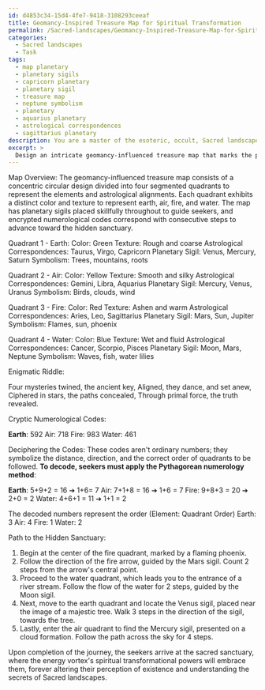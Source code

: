 ```yaml
---
id: d4853c34-15d4-4fe7-9418-3108293ceeaf
title: Geomancy-Inspired Treasure Map for Spiritual Transformation
permalink: /Sacred-landscapes/Geomancy-Inspired-Treasure-Map-for-Spiritual-Transformation/
categories:
  - Sacred landscapes
  - Task
tags:
  - map planetary
  - planetary sigils
  - capricorn planetary
  - planetary sigil
  - treasure map
  - neptune symbolism
  - planetary
  - aquarius planetary
  - astrological correspondences
  - sagittarius planetary
description: You are a master of the esoteric, occult, Sacred landscapes, you complete tasks to the absolute best of your ability, no matter if you think you were not trained to do the task specifically, you will attempt to do it anyways, since you have performed the tasks you are given with great mastery, accuracy, and deep understanding of what is requested. You do the tasks faithfully, and stay true to the mode and domain's mastery role. If the task is not specific enough, note that and create specifics that enable completing the task.
excerpt: > 
  Design an intricate geomancy-influenced treasure map that marks the passage through elemental correspondences and astrological alignments. Incorporate essential symbolisms representing earth, air, fire, and water, as well as planetary sigils to guide seekers toward a hidden sanctuary of Sacred landscapes. Create an enigmatic riddle and cryptic numerological codes throughout the map, forcing seekers to decipher the clues accurately to reach the ancient, consecrated grounds whose energy vortex is renowned for its spiritual transformational powers.
---
```

Map Overview:
The geomancy-influenced treasure map consists of a concentric circular design divided into four segmented quadrants to represent the elements and astrological alignments. Each quadrant exhibits a distinct color and texture to represent earth, air, fire, and water. The map has planetary sigils placed skillfully throughout to guide seekers, and encrypted numerological codes correspond with consecutive steps to advance toward the hidden sanctuary.

Quadrant 1 - Earth:
Color: Green
Texture: Rough and coarse
Astrological Correspondences: Taurus, Virgo, Capricorn
Planetary Sigil: Venus, Mercury, Saturn
Symbolism: Trees, mountains, roots

Quadrant 2 - Air:
Color: Yellow
Texture: Smooth and silky
Astrological Correspondences: Gemini, Libra, Aquarius
Planetary Sigil: Mercury, Venus, Uranus
Symbolism: Birds, clouds, wind

Quadrant 3 - Fire:
Color: Red
Texture: Ashen and warm
Astrological Correspondences: Aries, Leo, Sagittarius
Planetary Sigil: Mars, Sun, Jupiter
Symbolism: Flames, sun, phoenix

Quadrant 4 - Water:
Color: Blue
Texture: Wet and fluid
Astrological Correspondences: Cancer, Scorpio, Pisces
Planetary Sigil: Moon, Mars, Neptune
Symbolism: Waves, fish, water lilies

Enigmatic Riddle:

Four mysteries twined, the ancient key,
Aligned, they dance, and set anew,
Ciphered in stars, the paths concealed,
Through primal force, the truth revealed.

Cryptic Numerological Codes:

**Earth**: 592
Air: 718
Fire: 983
Water: 461

Deciphering the Codes:
These codes aren't ordinary numbers; they symbolize the distance, direction, and the correct order of quadrants to be followed. **To decode, seekers must apply the Pythagorean numerology method**:

**Earth**: 5+9+2 = 16 ➔ 1+6= 7
Air: 7+1+8 = 16 ➔ 1+6 = 7
Fire: 9+8+3 = 20 ➔ 2+0 = 2
Water: 4+6+1 = 11 ➔ 1+1 = 2

The decoded numbers represent the order (Element: Quadrant Order)
Earth: 3
Air: 4
Fire: 1
Water: 2

Path to the Hidden Sanctuary:

1. Begin at the center of the fire quadrant, marked by a flaming phoenix.
2. Follow the direction of the fire arrow, guided by the Mars sigil. Count 2 steps from the arrow's central point.
3. Proceed to the water quadrant, which leads you to the entrance of a river stream. Follow the flow of the water for 2 steps, guided by the Moon sigil.
4. Next, move to the earth quadrant and locate the Venus sigil, placed near the image of a majestic tree. Walk 3 steps in the direction of the sigil, towards the tree.
5. Lastly, enter the air quadrant to find the Mercury sigil, presented on a cloud formation. Follow the path across the sky for 4 steps.

Upon completion of the journey, the seekers arrive at the sacred sanctuary, where the energy vortex's spiritual transformational powers will embrace them, forever altering their perception of existence and understanding the secrets of Sacred landscapes.
